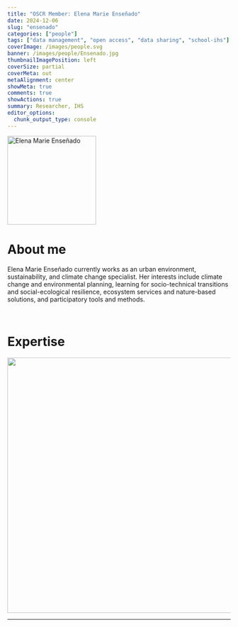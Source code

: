 ```yaml
---
title: "OSCR Member: Elena Marie Enseñado"
date: 2024-12-06
slug: "ensenado"
categories: ["people"]
tags: ["data management", "open access", "data sharing", "school-ihs"] # top 3 categories + unique + school
coverImage: /images/people.svg
banner: /images/people/Ensenado.jpg
thumbnailImagePosition: left
coverSize: partial
coverMeta: out
metaAlignment: center
showMeta: true
comments: true
showActions: true
summary: Researcher, IHS
editor_options: 
  chunk_output_type: console
---
```


<!-- EMAIL -->
<p>
  <a href="mailto:ensenado@ihs.nl">
  <img border="0" alt="Elena Marie Enseñado" src="/images/people/Ensenado.jpg" width="200" height="200" align="center">
  </a>
</p>


<p align="center">
<!--  CV
  <a href="" class="fa-solid fa-file" style="color:#000000;">
  </a> -->

<!-- TWITTER   
  <a href="" class="fa-brands fa-x-twitter" style="color:#000000;">
  </a>   -->


<!-- GOOGLE SCHOLAR
  <a href="" class="fa-brands fa-google-scholar" style="color:#000000;">
  </a>
  -->
  
<!-- RESEARCHGATE 
  <a href="" class="fa-brands fa-researchgate" style="color:#000000;">
  </a>
   --> 
  
<!-- LINKEDIN  -->
  <a href="https://www.linkedin.com/in/emensenado/" class="fa-brands fa-linkedin" style="color:#000000;">
  </a> 
  
  <!-- ORCID    -->
  <a href="https://orcid.org/0000-0003-3131-1306" class="fa-brands fa-orcid" style="color:#000000;">
  </a>  

<!-- PERSONAL WEBSITE 
  <a href="" class="fa-solid fa-link" style="color:#000000;">
  </a> -->

<!-- GITHUB 
  <a href="" class="fa-brands fa-github" style="color:#000000;"> 
  </a> -->
</p>


# About me

Elena Marie Enseñado currently works as an urban environment, sustainability, and climate change specialist. Her interests include climate change and environmental planning, learning for socio-technical transitions and social-ecological resilience, ecosystem services and nature-based solutions, and participatory tools and methods.

<BR>

<!-- # Expertise -->
# Expertise

<img src="{{< blogdown/postref >}}index_files/figure-html/radarPlot-1.png" width="576" />


***


